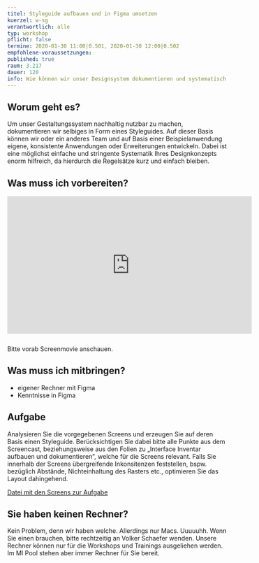 ```yaml
---
titel: Styleguide aufbauen und in Figma umsetzen
kuerzel: w-sg
verantwortlich: alle
typ: workshop
pflicht: false
termine: 2020-01-30 11:00|0.501, 2020-01-30 12:00|0.502
empfohlene-voraussetzungen:
published: true
raum: 3.217
dauer: 120
info: Wie können wir unser Designsystem dokumentieren und systematisch in Figma abbilden?
---
```




## Worum geht es?
Um unser Gestaltungssystem nachhaltig nutzbar zu machen, dokumentieren wir selbiges in Form eines Styleguides. Auf dieser Basis können wir oder ein anderes Team und auf Basis einer Beispielanwendung eigene, konsistente Anwendungen oder Erweiterungen entwickeln. Dabei ist eine möglichst einfache und stringente Systematik Ihres Designkonzepts enorm hilfreich, da hierdurch die Regelsätze kurz und einfach bleiben.

## Was muss ich vorbereiten?
<iframe width="560" height="315" src="https://www.youtube.com/embed/201D2OjY3HA" frameborder="0" allow="accelerometer; autoplay; encrypted-media; gyroscope; picture-in-picture" allowfullscreen style="margin-bottom: 12px"></iframe>

Bitte vorab Screenmovie anschauen.

## Was muss ich mitbringen?
- eigener Rechner mit Figma
- Kenntnisse in Figma

<!--## Material
- [Folien: Interface Inventar aufbauen und dokumentieren](../../download/workshops/interface-inventar-aufbauen/Interface-inventar-aufbauen-und-visualisieren.pdf)

Inspiration und Beispiele zum Thema finden Sie unter dem Tag „Screendesign“ bei den [Links](https://th-koeln.github.io/mi-bachelor-screendesign/links/). -->

## Aufgabe
Analysieren Sie die vorgegebenen Screens und erzeugen Sie auf deren Basis einen Styleguide.
Berücksichtigen Sie dabei bitte alle Punkte aus dem Screencast, beziehungsweise aus den Folien zu „Interface Inventar aufbauen und dokumentieren”, welche für die Screens relevant.
Falls Sie innerhalb der Screens übergreifende Inkonsitenzen feststellen, bspw. bezüglich Abstände, Nichteinhaltung des Rasters etc., optimieren Sie das Layout dahingehend.

[Datei mit den Screens zur Aufgabe](../../download/trainings/styleguide-aufbauen/podcast-player.sketch)



## Sie haben keinen Rechner?
Kein Problem, denn wir haben welche. Allerdings nur Macs. Uuuuuhh. Wenn Sie einen brauchen, bitte rechtzeitig an Volker Schaefer wenden. Unsere Rechner können nur für die Workshops und Trainings ausgeliehen werden. Im MI Pool stehen aber immer Rechner für Sie bereit.
